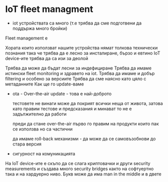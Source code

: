 # IoT fleet managment

- iot устройствата са много (т.е трябва да сме подготвени да поддържа много бройки)

Fleet management е 

Хората които използват нашите устройства нямат толкова технически познания така че трябва да е лесно за инсталиране, бързо и евтино 
IoT device-ите трябва да са изи за деолой 

Трябва да може да бъдат лесни за индефициране 
Трябва да имаме истински fleet monitoring и здравето на iot. 
Трябва да имаме и добър filtering и особено за версиите
Трябва да сме наясно като цяло с метаданните
Как ще го update-ваме 
- ota - Over-the-air update - това е най-доброто

    тестовете не винаги може да покрият всички неща от живота, затова като правим тестове и предсказания и минават то не е задължително да работи 

    преди да стане over-the-air първо го правим на продукти които пак се използва но са частични

    да имаме roll-back механизми - да може да се самовъзобнови до стара версия

- сигурност на комуникацията 

На IoT device-ите е скъпо да се слага криптовачки и други security measurements и създава много security bridges както на софтуертно така и на хардуерно ниво. Букв може да има man in the middle и в двете 